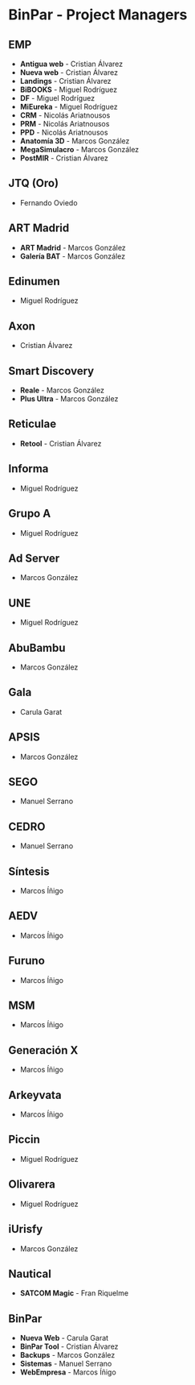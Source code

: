 # BinPar - Project Managers

## EMP
 - **Antigua web** - Cristian Álvarez
 - **Nueva web** - Cristian Álvarez
 - **Landings** - Cristian Álvarez
 - **BiBOOKS** - Miguel Rodríguez
 - **DF** - Miguel Rodríguez
 - **MiEureka** - Miguel Rodríguez
 - **CRM** - Nicolás Ariatnousos
 - **PRM** - Nicolás Ariatnousos
 - **PPD** - Nicolás Ariatnousos
 - **Anatomía 3D** - Marcos González
 - **MegaSimulacro** - Marcos González
 - **PostMIR** - Cristian Álvarez

## JTQ (Oro)
 - Fernando Oviedo

## ART Madrid
 - **ART Madrid** - Marcos González
 - **Galería BAT** - Marcos González

## Edinumen
 - Miguel Rodríguez

## Axon
 - Cristian Álvarez

## Smart Discovery
 - **Reale** - Marcos González
 - **Plus Ultra** - Marcos González

## Reticulae
 - **Retool** - Cristian Álvarez

## Informa
 - Miguel Rodríguez

## Grupo A
 - Miguel Rodríguez

## Ad Server
 - Marcos González

## UNE
 - Miguel Rodríguez

## AbuBambu
 - Marcos González

## Gala
 - Carula Garat

## APSIS
 - Marcos González
 
## SEGO
 - Manuel Serrano
 
 ## CEDRO
 - Manuel Serrano

## Síntesis
 - Marcos Íñigo

## AEDV
 - Marcos Íñigo
 
 ## Furuno
 - Marcos Íñigo
 
 ## MSM
 - Marcos Íñigo
 
 ## Generación X
 - Marcos Íñigo
 
 ## Arkeyvata
 - Marcos Íñigo

## Piccin
 - Miguel Rodríguez

## Olivarera
 - Miguel Rodríguez

## iUrisfy
 - Marcos González
 
 ## Nautical
  - **SATCOM Magic** - Fran Riquelme

## BinPar
 - **Nueva Web** - Carula Garat
 - **BinPar Tool** - Cristian Álvarez
 - **Backups** - Marcos González
 - **Sistemas** - Manuel Serrano
 - **WebEmpresa** - Marcos Íñigo
